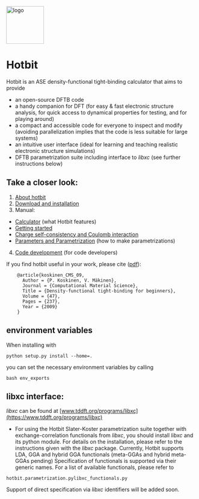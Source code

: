 <img src="https://github.com/pekkosk/hotbit/blob/master/hotbit/doc/hotbit_logo_small.png" alt="logo" width="100">

# Hotbit 
Hotbit is an ASE density-functional tight-binding calculator that aims to provide
* an open-source DFTB code
* a handy companion for DFT (for easy & fast electronic structure analysis, for quick access to dynamical properties for testing, and for playing around)
* a compact and accessible code for everyone to inspect and modify (avoiding parallelization implies that the code is less suitable for large systems)
* an intuitive user interface (ideal for learning and teaching realistic electronic structure simulations)
* DFTB parametrization suite including interface to _libxc_ (see further instructions below)

  
## Take a closer look:

 1. [About hotbit](https://github.com/pekkosk/hotbit/wiki/About-hotbit)
 2. [Download and installation](https://github.com/pekkosk/hotbit/wiki/Download-and-installation)
 3. Manual:
   * [Calculator](https://github.com/pekkosk/hotbit/wiki/Calculator) (what Hotbit features)
   * [Getting started](https://github.com/pekkosk/hotbit/wiki/Getting-started)
   * [Charge self-consistency and Coulomb interaction](https://github.com/pekkosk/hotbit/wiki/Charge-self-consistency-and-Coulomb-interaction)
   * [Parameters and Parametrization](https://github.com/pekkosk/hotbit/wiki/Parameters-and-parametrization) (how to make parametrizations)
 4. [Code development](https://github.com/pekkosk/hotbit/wiki/Code-development) (for code developers)


If you find hotbit useful in your work, please cite ([pdf](http://users.jyu.fi/~pekkosk/resources/pdf/koskinen_CMS_09.pdf)):
```
    @article{koskinen_CMS_09,
      Author = {P. Koskinen, V. Mäkinen},
      Journal = {Computational Material Science},
      Title = {Density-functional tight-binding for beginners},
      Volume = {47},
      Pages = {237},
      Year = {2009}
    }
```

## environment variables
When installing with
```
python setup.py install --home=.
```
you can set the necessary environment variables by calling
```
bash env_exports
```

## libxc interface:
_libxc_ can be found at [www.tddft.org/programs/libxc](https://www.tddft.org/programs/libxc)
* For using the Hotbit Slater-Koster parametrization suite together with exchange-correlation functionals from _libxc_, you should install _libxc_ and its python module. For details on the installation, please refer to the instructions given with the _libxc_ package.
Currently, Hotbit supports LDA, GGA and hybrid GGA functionals (meta-GGAs and hybrid meta-GGAs pending)
Specification of functionals is supported via their generic names. For a list of available functionals, please refer to
```
hotbit.parametrization.pylibxc_functionals.py
```
Support of direct specification via _libxc_ identifiers will be added soon.
